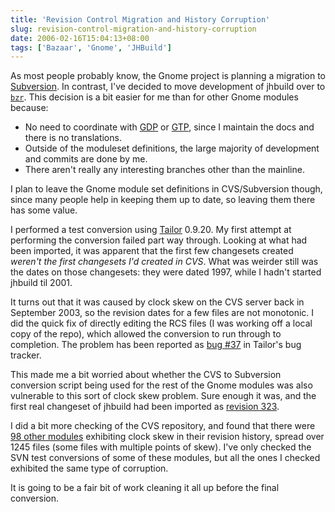 ```yaml
---
title: 'Revision Control Migration and History Corruption'
slug: revision-control-migration-and-history-corruption
date: 2006-02-16T15:04:13+08:00
tags: ['Bazaar', 'Gnome', 'JHBuild']
---
```


As most people probably know, the Gnome project is planning a migration
to [Subversion](http://subversion.tigris.org/). In contrast, I\'ve
decided to move development of jhbuild over to
[`bzr`](http://bazaar.canonical.com/). This decision is a bit easier for
me than for other Gnome modules because:

-   No need to coordinate with
    [GDP](http://developer.gnome.org/projects/gdp/ "Gnome Documentation Project")
    or
    [GTP](http://developer.gnome.org/projects/gtp/ "Gnome Translation Project"),
    since I maintain the docs and there is no translations.
-   Outside of the moduleset definitions, the large majority of
    development and commits are done by me.
-   There aren\'t really any interesting branches other than the
    mainline.

I plan to leave the Gnome module set definitions in CVS/Subversion
though, since many people help in keeping them up to date, so leaving
them there has some value.

I performed a test conversion using
[Tailor](http://www.darcs.net/DarcsWiki/Tailor) 0.9.20. My first attempt
at performing the conversion failed part way through. Looking at what
had been imported, it was apparent that the first few changesets created
*weren\'t the first changesets I\'d created in CVS*. What was weirder
still was the dates on those changesets: they were dated 1997, while I
hadn\'t started jhbuild til 2001.

It turns out that it was caused by clock skew on the CVS server back in
September 2003, so the revision dates for a few files are not monotonic.
I did the quick fix of directly editing the RCS files (I was working off
a local copy of the repo), which allowed the conversion to run through
to completion. The problem has been reported as [bug
\#37](http://progetti.arstecnica.it/tailor/ticket/37) in Tailor\'s bug
tracker.

This made me a bit worried about whether the CVS to Subversion
conversion script being used for the rest of the Gnome modules was also
vulnerable to this sort of clock skew problem. Sure enough it was, and
the first real changeset of jhbuild had been imported as [revision
323](http://svn.gnome.org/viewsvn/jhbuild?view=rev&rev=323).

I did a bit more checking of the CVS repository, and found that there
were [98 other
modules](http://mail.gnome.org/archives/gnome-hackers/2006-February/msg00080.html)
exhibiting clock skew in their revision history, spread over 1245 files
(some files with multiple points of skew). I\'ve only checked the SVN
test conversions of some of these modules, but all the ones I checked
exhibited the same type of corruption.

It is going to be a fair bit of work cleaning it all up before the final
conversion.
